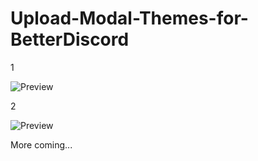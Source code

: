# Upload-Modal-Themes-for-BetterDiscord

1

![Preview](https://cdn.discordapp.com/attachments/334930755736174592/438012137349054464/ThisIs1.PNG)

2

![Preview](https://cdn.discordapp.com/attachments/334930755736174592/438012162439512066/ThisIs2.PNG)

More coming...
